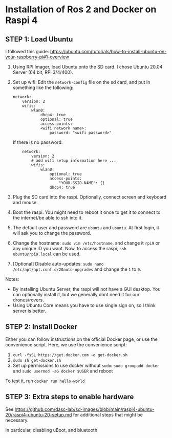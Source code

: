 # Installation of Ros 2 and Docker on Raspi 4

## STEP 1: Load Ubuntu
I followed this guide: https://ubuntu.com/tutorials/how-to-install-ubuntu-on-your-raspberry-pi#1-overview

1. Using RPI Imager, load Ubuntu onto the SD card. I chose Ubuntu 20.04 Server (64 bit, RPi 3/4/400). 
2. Set up wifi: Edit the `network-config` file on the sd card, and put in something like the following:
    ```
    network:
        version: 2
        wifis:
            wlan0:
                dhcp4: true
                optional: true
                access-points:
                <wifi network name>:
                    password: "<wifi password>"
    ```

    If there is no password:
    ```
        network:
            version: 2
            # add wifi setup information here ...
            wifis:
                wlan0:
                    optional: true
                    access-points:
                        "YOUR-SSID-NAME": {}
                    dhcp4: true
    ```

3. Plug the SD card into the raspi. Optionally, connect screen and keyboard and mouse. 
4. Boot the raspi. You might need to reboot it once to get it to connect to the internet/be able to ssh into it.
5. The default user and password are `ubuntu` and `ubuntu`. At first login, it will ask you to change the password. 
6. Change the hostname: `sudo vim /etc/hostname`, and change it `rpi9` or any unique ID you want. Now, to access the raspi, `ssh ubuntu@rpi9.local` can be used.
7. [Optional] Disable auto-updates:  `sudo nano /etc/apt/apt.conf.d/20auto-upgrades` and change the `1` to `0`. 


Notes:
 - By installing Ubuntu Server, the raspi will not have a GUI desktop. You can optionally install it, but we generally dont need it for our drones/rovers. 
 - Using Ubuntu Core means you have to use single sign on, so I think server is better. 


## STEP 2: Install Docker

Either you can follow instructions on the official Docker page, or use the convenience script. Here, we use the convenience script:
1. `curl -fsSL https://get.docker.com -o get-docker.sh`
2. `sudo sh get-docker.sh`
3. Set up permissions to use docker without `sudo`: `sudo groupadd docker` and `sudo usermod -aG docker $USER` and reboot

To test it, run `docker run hello-world`

## STEP 3: Extra steps to enable hardware

See https://github.com/dasc-lab/sd-images/blob/main/raspi4-ubuntu-20/raspi4-ubuntu-20-setup.md for additional steps that might be necessary. 

In particular, disabling uBoot, and bluetooth
